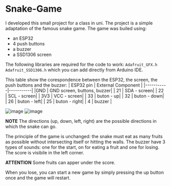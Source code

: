 # Snake-Game

I developed this small project for a class in uni. The project is a simple adaptation of the famous snake game. 
The game was builed using:
* an ESP32
* 4 push buttons
* a buzzer
* a SSD1306 screen
  
The following libraries are required for the code to work:
 ` Adafruit_GFX.h `
 ` Adafruit_SSD1306.h `
which you can add directly from Arduino IDE.

This table show the corespondence between the ESP32, the screen, the push buttons and the buzzer:
| ESP32 pin | External Component |
|-----------|-----------|
|GND | GND screen, buttons, buzzer|
| 21 | SDA - screen|
| 22 | SCL - screen|
| 3V3 | VCC - screen|
| 33 | buton - up| 
| 32 | buton - down|
| 26 | buton - left|
| 25 | buton - right|
| 4 | buzzer |

![image](https://github.com/user-attachments/assets/e8421ceb-cea5-4fc2-848f-60ac8ccad09c)
![image](https://github.com/user-attachments/assets/2afbe2e5-0e51-49e2-ab88-3d517ca154bf)

**NOTE** The directions (up, down, left, right) are the possible directions in which the snake can go.

The principle of the game is unchanged: the snake must eat as many fruits as possible without intersecting itself or hitting the walls.
The buzzer have 3 types of sounds: one for the start, on for eating a fruit and one for losing. The score is visibile in the left corner. 

**ATTENTION** Some fruits can apper under the score.

When you lose, you can start a new game by simply pressing the up button once and the game will restart. 






